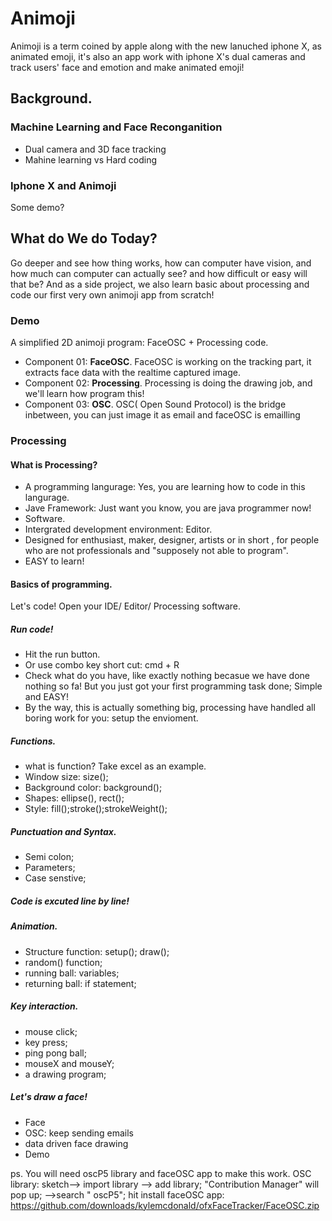 # Animoji

Animoji is a term coined by apple along with the new lanuched iphone X,  as animated emoji, it's also an app work with iphone X's dual cameras and track users' face and emotion and make animated emoji!
## Background.
###  Machine Learning and Face Reconganition
* Dual camera and 3D face tracking
* Mahine learning vs Hard coding

### Iphone X and Animoji
Some demo?

## What do We do Today? 
Go deeper and see how thing works, how can computer have vision, and how much can computer can actually see? and how difficult or easy will that be? And as a side project, we also learn basic about processing and code our first very own animoji app from scratch! 

### Demo
A simplified 2D animoji program: FaceOSC + Processing code. 

* Component 01: **FaceOSC**. FaceOSC is working on the tracking part, it extracts face data with the realtime captured image.
* Component 02: **Processing**. Processing is doing the drawing job, and we'll learn how program this!
* Component 03: **OSC**. OSC( Open Sound Protocol) is the bridge inbetween, you can just image it as email and faceOSC is emailling 

### Processing
#### What is Processing?
* A programming langurage: Yes, you are learning how to code in this langurage.
* Jave Framework: Just want you know, you are java programmer now!
* Software.
* Intergrated development environment: Editor.
* Designed for enthusiast, maker, designer, artists or in short , for people who are not professionals and "supposely not able to program".
* EASY to learn!

#### Basics of programming.
Let's code! Open your IDE/ Editor/ Processing software.
##### Run code!
* Hit the run button.
* Or use combo key short cut: cmd + R
* Check what do you have, like exactly nothing becasue we have done nothing so fa! But you just got your first programming task done; Simple and EASY!
* By the way, this is actually something big, processing have handled all boring work for you: setup the envioment.
 
##### Functions.
* what is function? Take excel as an example.
* Window size: size();
* Background color: background();
* Shapes: ellipse(), rect(); 
* Style: fill();stroke();strokeWeight();

##### Punctuation and Syntax.
* Semi colon;
* Parameters;
* Case senstive;

##### Code is excuted line by line!

##### Animation.
* Structure function: setup(); draw();
* random() function;
* running ball: variables;
* returning ball: if statement;

##### Key interaction.
* mouse click;
* key press;
* ping pong ball;
* mouseX and mouseY;
* a drawing program;

##### Let's draw a face!
* Face
* OSC: keep sending emails
* data driven face drawing
* Demo

ps. You will need oscP5 library and faceOSC app to make this work.
OSC library: sketch--> import library --> add library; "Contribution Manager" will pop up; -->search " oscP5"; hit install
faceOSC app: https://github.com/downloads/kylemcdonald/ofxFaceTracker/FaceOSC.zip
